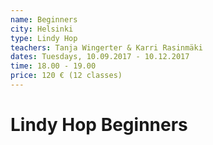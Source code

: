```yaml
---
name: Beginners
city: Helsinki
type: Lindy Hop
teachers: Tanja Wingerter & Karri Rasinmäki
dates: Tuesdays, 10.09.2017 - 10.12.2017
time: 18.00 - 19.00
price: 120 € (12 classes)
---
```

# Lindy Hop Beginners

